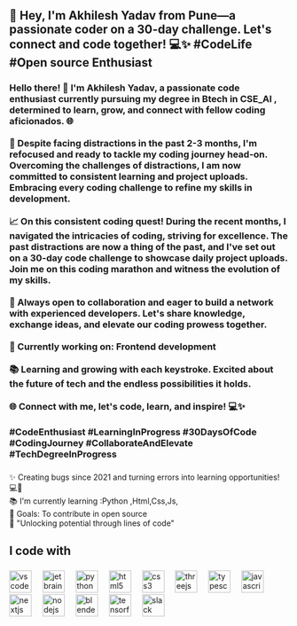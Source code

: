 <h1 align="left"></h1>

###

<h2 align="left">👋 Hey, I'm Akhilesh Yadav from Pune—a passionate coder on a 30-day challenge. Let's connect and code together! 💻✨ #CodeLife #Open source Enthusiast</h2>

###

<h3 align="left">Hello there! 👋 I'm Akhilesh Yadav, a passionate code enthusiast currently pursuing my degree in Btech in CSE_AI , determined to learn, grow, and connect with fellow coding aficionados. 🌐<br><br>🔧 Despite facing distractions in the past 2-3 months, I'm refocused and ready to tackle my coding journey head-on. Overcoming the challenges of distractions, I am now committed to consistent learning and project uploads. Embracing every coding challenge to refine my skills in development.<br><br>📈 On this consistent coding quest! During the recent months, I navigated the intricacies of coding, striving for excellence. The past distractions are now a thing of the past, and I've set out on a 30-day code challenge to showcase daily project uploads. Join me on this coding marathon and witness the evolution of my skills.<br><br>🌟 Always open to collaboration and eager to build a network with experienced developers. Let's share knowledge, exchange ideas, and elevate our coding prowess together.<br><br>🚧 Currently working on: Frontend development<br><br>📚 Learning and growing with each keystroke. Excited about the future of tech and the endless possibilities it holds.<br><br>🌐 Connect with me, let's code, learn, and inspire! 💻✨<br><br>#CodeEnthusiast #LearningInProgress #30DaysOfCode #CodingJourney #CollaborateAndElevate #TechDegreeInProgress</h3>

###

<p align="left">✨ Creating bugs since 2021 and turning errors into learning opportunities! 💻🐞<br>📚 I'm currently learning :Python ,Html,Css,Js,<br>🎯 Goals: To contribute in open source<br>🎲 "Unlocking potential through lines of code"</p>

###

<h2 align="left">I code with</h2>

###

<div align="left">
  <img src="https://cdn.jsdelivr.net/gh/devicons/devicon/icons/vscode/vscode-original.svg" height="40" alt="vscode logo"  />
  <img width="12" />
  <img src="https://cdn.jsdelivr.net/gh/devicons/devicon/icons/jetbrains/jetbrains-original.svg" height="40" alt="jetbrains logo"  />
  <img width="12" />
  <img src="https://cdn.jsdelivr.net/gh/devicons/devicon/icons/python/python-original.svg" height="40" alt="python logo"  />
  <img width="12" />
  <img src="https://cdn.jsdelivr.net/gh/devicons/devicon/icons/html5/html5-original.svg" height="40" alt="html5 logo"  />
  <img width="12" />
  <img src="https://cdn.jsdelivr.net/gh/devicons/devicon/icons/css3/css3-original.svg" height="40" alt="css3 logo"  />
  <img width="12" />
  <img src="https://cdn.jsdelivr.net/gh/devicons/devicon/icons/threejs/threejs-original.svg" height="40" alt="threejs logo"  />
  <img width="12" />
  <img src="https://cdn.jsdelivr.net/gh/devicons/devicon/icons/typescript/typescript-original.svg" height="40" alt="typescript logo"  />
  <img width="12" />
  <img src="https://cdn.jsdelivr.net/gh/devicons/devicon/icons/javascript/javascript-original.svg" height="40" alt="javascript logo"  />
  <img width="12" />
  <img src="https://cdn.jsdelivr.net/gh/devicons/devicon/icons/nextjs/nextjs-original.svg" height="40" alt="nextjs logo"  />
  <img width="12" />
  <img src="https://cdn.jsdelivr.net/gh/devicons/devicon/icons/nodejs/nodejs-original.svg" height="40" alt="nodejs logo"  />
  <img width="12" />
  <img src="https://cdn.jsdelivr.net/gh/devicons/devicon/icons/blender/blender-original.svg" height="40" alt="blender logo"  />
  <img width="12" />
  <img src="https://cdn.jsdelivr.net/gh/devicons/devicon/icons/tensorflow/tensorflow-original.svg" height="40" alt="tensorflow logo"  />
  <img width="12" />
  <img src="https://cdn.jsdelivr.net/gh/devicons/devicon/icons/slack/slack-original.svg" height="40" alt="slack logo"  />
</div>

###
